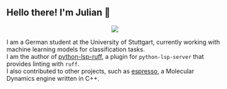 Hello there! I'm Julian :wave:
---

<p align="center">
  <img src="https://media.giphy.com/media/xTiIzJSKB4l7xTouE8/giphy.gif" />
</p>

I am a German student at the University of Stuttgart, currently working with machine learning models for classification tasks. <br />
I am the author of [python-lsp-ruff](https://github.com/python-lsp/python-lsp-ruff), a plugin for `python-lsp-server` that provides linting with `ruff`. <br />
I also contributed to other projects, such as [espresso](https://github.com/espressomd/espresso), a Molecular Dynamics engine written in C++.
